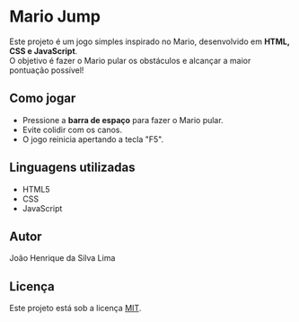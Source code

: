 # Mario Jump

Este projeto é um jogo simples inspirado no Mario, desenvolvido em **HTML, CSS e JavaScript**.  
O objetivo é fazer o Mario pular os obstáculos e alcançar a maior pontuação possível!

## Como jogar
- Pressione a **barra de espaço** para fazer o Mario pular.
- Evite colidir com os canos.
- O jogo reinicia apertando a tecla "F5".

## Linguagens utilizadas
- HTML5
- CSS
- JavaScript

## Autor
João Henrique da Silva Lima

## Licença
Este projeto está sob a licença [MIT](./LICENSE).

